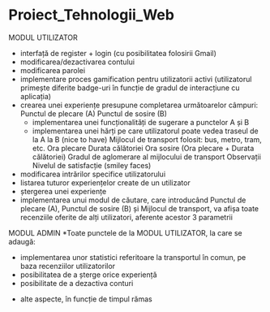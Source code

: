 # Proiect_Tehnologii_Web


MODUL UTILIZATOR
- interfață de register + login (cu posibilitatea folosirii Gmail) 
- modificarea/dezactivarea contului
- modificarea parolei
- implementare proces gamification pentru utilizatorii activi (utilizatorul primește diferite badge-uri în funcție de gradul de interacțiune cu aplicația)
- crearea unei experiențe presupune completarea următoarelor câmpuri:
    Punctul de plecare (A)
    Punctul de sosire (B)
    - implementarea unei funcționalități de sugerare a punctelor A și B
    - implementarea unei hărți pe care utilizatorul poate vedea traseul de la A la B (nice to have)
    Mijlocul de transport folosit: bus, metro, tram, etc.
    Ora plecare
    Durata călătoriei
    Ora sosire (Ora plecare + Durata călătoriei)
    Gradul de aglomerare al mijlocului de transport
    Observații
    Nivelul de satisfacție (smiley faces)
- modificarea intrărilor specifice utilizatorului
- listarea tuturor experiențelor create de un utilizator
- ștergerea unei experiențe
- implementarea unui modul de căutare, care introducând Punctul de plecare (A), Punctul de sosire (B) și Mijlocul de transport, va afișa toate recenziile oferite de alți utilizatori, aferente acestor 3 parametrii

MODUL ADMIN
*Toate punctele de la MODUL UTILIZATOR, la care se adaugă:
- implementarea unor statistici referitoare la transportul în comun, pe baza recenziilor utilizatorilor
- posibilitatea de a șterge orice experiență 
- posibilitate de a dezactiva conturi
+ alte aspecte, în funcție de timpul rămas

